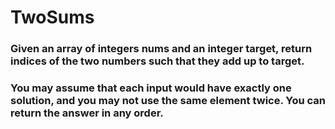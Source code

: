# TwoSums
### Given an array of integers nums and an integer target, return indices of the two numbers such that they add up to target.
### You may assume that each input would have exactly one solution, and you may not use the same element twice. You can return the answer in any order.
